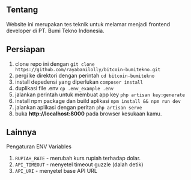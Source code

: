 ## Tentang

Website ini merupakan tes teknik untuk melamar menjadi frontend developer di PT. Bumi Tekno Indonesia.

## Persiapan

1. clone repo ini dengan `git clone https://github.com/rayabanilolly/bitcoin-bumitekno.git`
2. pergi ke direktori dengan perintah `cd bitcoin-bumitekno`
3. install depedensi yang diperlukan `composer install`
4. duplikasi file .env `cp .env_example .env`
5. jalankan perintah untuk membuat app key `php artisan key:generate`
6. install npm package dan build aplikasi `npm install && npm run dev`
7. jalankan aplikasi dengan peritan `php artisan serve`
8. buka **http://localhost:8000** pada browser kesukaan kamu.

## Lainnya

Pengaturan ENV Variables

1. `RUPIAH_RATE` - merubah kurs rupiah terhadap dolar.
2. `API_TIMEOUT` - menyetel timeout guzzle (dalah detik)
3. `API_URI` - menyetel base API URL
